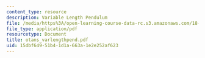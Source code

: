 ```yaml
---
content_type: resource
description: Variable Length Pendulum
file: /media/https%3A/open-learning-course-data-rc.s3.amazonaws.com/18-385j-nonlinear-dynamics-and-chaos-fall-2004/15dbf64951b41d1a663a1e2e252af623_otans_varlengthpend.pdf
file_type: application/pdf
resourcetype: Document
title: otans_varlengthpend.pdf
uid: 15dbf649-51b4-1d1a-663a-1e2e252af623
---
```

